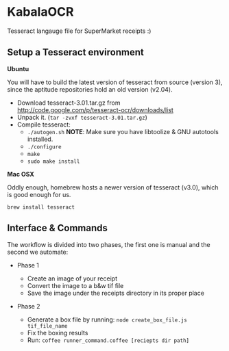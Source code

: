 KabalaOCR
==============

Tesseract langauge file for SuperMarket receipts :)

Setup a Tesseract environment
-----------------------------

**Ubuntu**

You will have to build the latest version of tesseract from source (version 3), since the
aptitude repositories hold an old version (v2.04).

* Download tesseract-3.01.tar.gz from http://code.google.com/p/tesseract-ocr/downloads/list
* Unpack it. (`tar -zvxf tesseract-3.01.tar.gz`)
* Compile tesseract:
    * `./autogen.sh` **NOTE**: Make sure you have libtoolize & GNU autotools installed.
    * `./configure`
    * `make`
    * `sudo make install`

**Mac OSX**

Oddly enough, homebrew hosts a newer version of tesseract (v3.0), which is good enough for us.

`brew install tesseract`


Interface & Commands
------------------------
The workflow is divided into two phases, the first one is manual and the second we automate:

* Phase 1
    * Create an image of your receipt
    * Convert the image to a b&w tif file
    * Save the image under the receipts directory in its proper place

* Phase 2
    * Generate a box file by running: `node create_box_file.js tif_file_name`
    * Fix the boxing results
    * Run: `coffee runner_command.coffee [reciepts dir path]`
